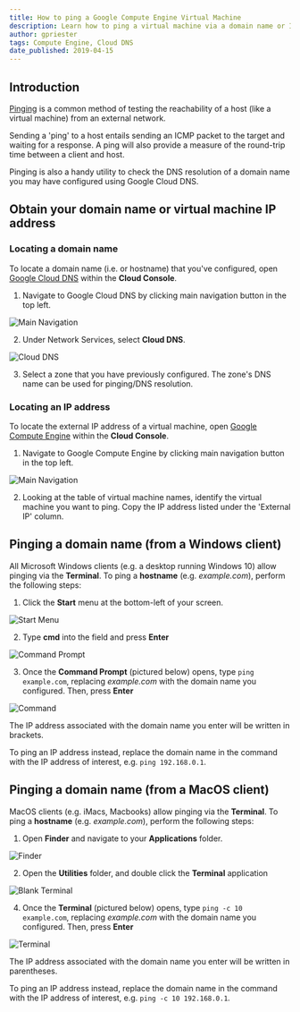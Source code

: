 ```yaml
---
title: How to ping a Google Compute Engine Virtual Machine
description: Learn how to ping a virtual machine via a domain name or IP address
author: gpriester
tags: Compute Engine, Cloud DNS
date_published: 2019-04-15
---
```


## Introduction

[Pinging](https://en.wikipedia.org/wiki/Ping_(networking_utility)) is a common method of testing the reachability of a host (like a virtual machine) from an external network.

Sending a 'ping' to a host entails sending an ICMP packet to the target and waiting for a response.  A ping will also provide a measure of the round-trip time between a client and host.

Pinging is also a handy utility to check the DNS resolution of a domain name you may have configured using Google Cloud DNS.

## Obtain your domain name or virtual machine IP address

### Locating a domain name

To locate a domain name (i.e. or hostname) that you've configured, open [Google Cloud DNS](https://console.cloud.google.com/net-services/dns/zones) within the **Cloud Console**.

1.  Navigate to Google Cloud DNS by clicking main navigation button in the top left.

![Main Navigation](console_nav.png)

2.  Under Network Services, select **Cloud DNS**.

![Cloud DNS](cloud_dns.png)

3.  Select a zone that you have previously configured.  The zone's DNS name can be used for pinging/DNS resolution.

### Locating an IP address

To locate the external IP address of a virtual machine, open [Google Compute Engine](https://console.cloud.google.com/compute/instances) within the **Cloud Console**.

1.  Navigate to Google Compute Engine by clicking main navigation button in the top left.

![Main Navigation](console_nav.png)

2.  Looking at the table of virtual machine names, identify the virtual machine you want to ping.  Copy the IP address listed under the 'External IP' column.

## Pinging a domain name (from a Windows client)

All Microsoft Windows clients (e.g. a desktop running Windows 10) allow pinging via the **Terminal**.  To ping a **hostname** (e.g. *example.com*), perform the following steps:

1.  Click the **Start** menu at the bottom-left of your screen.

![Start Menu](windows_start.png)

2.  Type **cmd** into the field and press **Enter**

![Command Prompt](windows_prompt.png)

3.  Once the **Command Prompt** (pictured below) opens, type `ping example.com`, replacing *example.com* with the domain name you configured.  Then, press **Enter**

![Command](windows_cmd.png)

The IP address associated with the domain name you enter will be written in brackets.

To ping an IP address instead, replace the domain name in the command with the IP address of interest, e.g. `ping 192.168.0.1`.

## Pinging a domain name (from a MacOS client)

MacOS clients (e.g. iMacs, Macbooks) allow pinging via the **Terminal**.  To ping a **hostname** (e.g. *example.com*), perform the following steps:

1.  Open **Finder** and navigate to your **Applications** folder.

![Finder](mac_finder.png)

2.  Open the **Utilities** folder, and double click the **Terminal** application

![Blank Terminal](mac_terminal_blank.png)

4.  Once the **Terminal** (pictured below) opens, type `ping -c 10 example.com`, replacing *example.com* with the domain name you configured.  Then, press **Enter**

![Terminal](mac_terminal_example.png)

The IP address associated with the domain name you enter will be written in parentheses.

To ping an IP address instead, replace the domain name in the command with the IP address of interest, e.g. `ping -c 10 192.168.0.1`.
